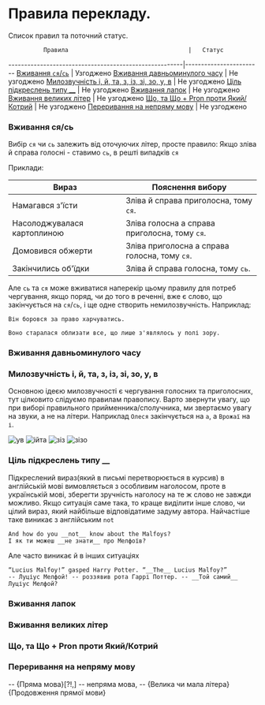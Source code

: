 # Правила перекладу.

Список правил та поточний статус.

              Правила                                  |   Статус
-------------------------------------------------------|------------------------
[Вживання ```ся```/```сь```](#sjasj)                   | Узгоджено
[Вживання давньоминулого часу](#pastperfect)           | Не узгоджено
[Милозвучність і, й, та, з, із, зі, зо, у, в](#ijtaz)  | Не узгоджено
[Ціль підкреслень типу __](#underscores)               | Не узгоджено
[Вживання лапок](#lapky)                               | Не узгоджено
[Вживання великих літер](#capitalletters)              | Не узгоджено
[Що, та Що + Pron проти Який/Котрий](#pron)            | Не узгоджено
[Переривання на непряму мову](#indirectspeech)         | Не узгоджено

<a name="sjasj"></a>
### Вживання ся/сь 

Вибір ```ся``` чи ```сь``` залежить від оточуючих літер, просте правило: Якщо зліва й справа голосні - ставимо ```сь```, в решті випадків ```ся```

Приклади:

Вираз                         | Пояснення вибору
------------------------------|-------------------------------------------
Намагався з'їсти              | Зліва й справа приголосна, тому ```ся```.
Насолоджувалася картоплиною   | Зліва голосна а справа приголосна, тому ```ся```.
Домовився обжерти             | Зліва приголосна а справа голосна, тому ```ся```.
Закінчились об'їдки           | Зліва й справа голосна, тому ```сь```.


Але ```сь``` та ```ся``` може вживатися наперекір цьому правилу для потреб чергування, якщо поряд, чи до того в реченні, вже є слово, що закінчується на ```ся```/```сь```, і ще одне створить немилозвучність. Наприклад:
```
Він боровся за право харчуватись.
```
```
Воно старалася облизати все, що лише з'являлось у полі зору.
```

<a name="pastperfect"></a>
### Вживання давньоминулого часу 

<a name="ijtaz"></a>
### Милозвучність і, й, та, з, із, зі, зо, у, в 

Основною ідеєю милозвучності є чергування голосних та приголосних, тут цілковито слідуємо правилам правопису. Варто звернути увагу, що при виборі правильного прийменника/сполучника, ми звертаємо увагу на звуки, а не на літери. Наприклад ```Олеся```  закінчується на ```а```, а ```Врожаї``` на ```і```.

![ув](https://ukr-mova.in.ua/assets/uploads/images/Mova_134.png)
![ійта](https://ukr-mova.in.ua/assets/uploads/images/Mova_149.png)
![зіз](https://ukr-mova.in.ua/assets/uploads/images/Mova_290.png)
![зізо](https://ukr-mova.in.ua/assets/uploads/images/Mova_291.png)

<a name="underscores"></a>
### Ціль підкреслень типу __ 

Підкреслений вираз(який в письмі перетворюється в курсив) в англійській мові вимовляється з особливим наголосом, проте в українській мові, зберегти зручність наголосу на те ж слово не завжди можливо. Якщо ситуація саме така, то краще виділити інше слово, чи цілий вираз, який найбільше відповідатиме задуму автора. Найчастіше таке виникає з англійським ```not```
```
And how do you __not__ know about the Malfoys?
І як ти можеш __не знати__ про Мелфоїв?
```
Але часто виникає й в інших ситуаціях
```
“Lucius Malfoy!” gasped Harry Potter. “__The__ Lucius Malfoy?”
-- Луціус Мелфой! -- роззявив рота Гаррі Поттер. -- __Той самий__ Луціус Мелфой?
```

<a name="lapky"></a>
### Вживання лапок

<a name="capitalletters"></a>
### Вживання великих літер

<a name="pron"></a>
### Що, та Що + Pron проти Який/Котрий

<a name="indirectspeech"></a>
### Переривання на непряму мову

-- {Пряма мова}[?!,] -- непряма мова, -- {Велика чи мала літера}{Продовження прямої мови}